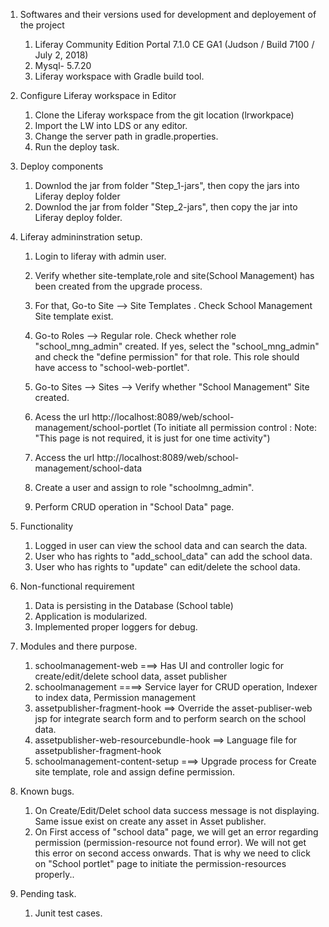 

1. Softwares and their versions used for development and deployement of the project
   1. Liferay Community Edition Portal 7.1.0 CE GA1 (Judson / Build 7100 / July 2, 2018)
   1. Mysql- 5.7.20
   1. Liferay workspace with Gradle build tool. 	
		
1. Configure Liferay workspace in Editor  
   1. Clone the Liferay workspace from the git location (lrworkpace)
   1. Import the LW into LDS or any editor.
   1. Change the server path in gradle.properties.
   1. Run the deploy task.
	
1. Deploy components	
   1. Downlod the jar from folder "Step_1-jars", then copy the jars into Liferay deploy folder
   1. Downlod the jar from folder "Step_2-jars", then copy the jar into Liferay deploy folder.
	
1. Liferay admininstration setup.    
   1. Login to liferay with admin user.
   1. Verify whether site-template,role and site(School Management) has been created from the upgrade process.
   1. For that, Go-to Site --> Site Templates . Check School Management Site template exist.
   1. Go-to Roles --> Regular role. Check whether role "school_mng_admin" created. If yes, select the "school_mng_admin" and check the "define permission" for that role.
	   This role should have access to "school-web-portlet".
	   
   1. Go-to Sites --> Sites --> Verify whether "School Management" Site created.
	
   1. Acess the url http://localhost:8089/web/school-management/school-portlet  (To initiate all permission control : Note: "This page is not required, it is just for one time activity")
    1. Access the url http://localhost:8089/web/school-management/school-data
	
    1. Create a user and assign to role "schoolmng_admin".	
   1. Perform CRUD operation in "School Data" page.
	
     
1. Functionality
    1. Logged in user can view the school data and can search the data.
	1. User who has rights to "add_school_data" can add the school data.
	1. User who has rights to "update" can edit/delete the school data.
	
1. Non-functional requirement
    1. Data is persisting in the Database  (School table)
    1. Application is modularized.
	1. Implemented proper loggers for debug.
	
1. Modules and there purpose.
  
    1. schoolmanagement-web ===>   Has UI and controller logic for create/edit/delete school data, asset publisher
	1. schoolmanagement     ====>  Service layer for CRUD operation, Indexer to index data, Permission management
	1. assetpublisher-fragment-hook ==> Override the asset-publiser-web jsp for integrate search form and to perform search on the school data.
	1. assetpublisher-web-resourcebundle-hook ==> Language file for assetpublisher-fragment-hook
	1. schoolmanagement-content-setup ===> Upgrade process for Create site template, role and assign define permission.
 
1.	Known bugs.
    1. On Create/Edit/Delet school data success message is not displaying. Same issue exist on create any asset in Asset publisher.
	1. On First access of "school data" page, we will get an error regarding permission (permission-resource not found error). We will not get this error on second access onwards.
       That is why we need to click on "School portlet" page to initiate the permission-resources properly..
	   
1.	Pending task.
    1. Junit test cases.

